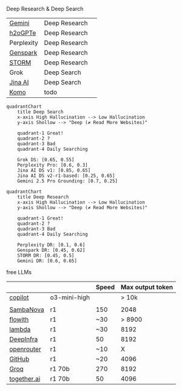 
Deep Research & Deep Search

|                                                              |               |      |
| ------------------------------------------------------------ | ------------- | ---- |
| [Gemini](https://gemini.google.com/app)                      | Deep Research |      |
| [h2oGPTe](https://h2ogpte.genai.h2o.ai/)                     | Deep Research |      |
| Perplexity                                                   | Deep Research |      |
| [Genspark](https://www.genspark.ai/agents?type=moa_deep_research) | Deep Research |      |
| [STORM](https://storm.genie.stanford.edu/)                   | Deep Research |      |
| Grok                                                         | Deep Search   |      |
| [Jina AI](https://search.jina.ai/)                           | Deep Search   |      |
| [Komo](https://komo.ai/)                                     | todo          |      |



```mermaid
quadrantChart
    title Deep Search
    x-axis High Hallucination --> Low Hallucination
    y-axis Shollow --> "Deep (≠ Read More Websites)"
    
    quadrant-1 Great!
    quadrant-2 ?
    quadrant-3 Bad
    quadrant-4 Daily Searching
    
    Grok DS: [0.65, 0.55]
    Perplexity Pro: [0.6, 0.3]
    Jina AI DS v1: [0.85, 0.65]
    Jina AI DS v2-r1-based: [0.25, 0.65]
    Gemini 2.5 Pro Grounding: [0.7, 0.25]
```





```mermaid
quadrantChart
    title Deep Research
    x-axis High Hallucination --> Low Hallucination
    y-axis Shollow --> "Deep (≠ Read More Websites)"
    
    quadrant-1 Great!
    quadrant-2 ?
    quadrant-3 Bad
    quadrant-4 Daily Searching

    Perplexity DR: [0.1, 0.6]
    Genspark DR: [0.45, 0.62]
    STORM DR: [0.45, 0.5]
    Gemini DR: [0.6, 0.65]
```


free LLMs

|                                                              |              | Speed | Max output token |
| ------------------------------------------------------------ | ------------ | ----- | ---------------- |
| [copilot](https://copilot.microsoft.com/)                    | o3-mini-high |       | > 10k            |
|                                                              |              |       |                  |
| [SambaNova](https://cloud.sambanova.ai/)                     | r1           | 150   | 2048             |
| [flowith](https://flowith.io/blank)                          | r1           | ~30   | > 8900           |
| [lambda](https://lambda.chat/)                               | r1           | ~30   | 8192             |
| [DeepInfra](https://deepinfra.com/chat)                      | r1           | 50    | 8192             |
| [openrouter](https://openrouter.ai/chat?models=deepseek/deepseek-r1:free) | r1           | ~10   | X                |
| [GitHub](https://github.com/marketplace/models/azureml-deepseek/DeepSeek-R1/playground) | r1           | ~20   | 4096             |
| [Groq](https://chat.groq.com/?model=deepseek-r1-distill-llama-70b) | r1 70b       | 270   | 8192             |
| [together.ai](https://api.together.ai/playground/chat/deepseek-ai/DeepSeek-R1-Distill-Llama-70B-free) | r1 70b       | 50    | 4096             |

